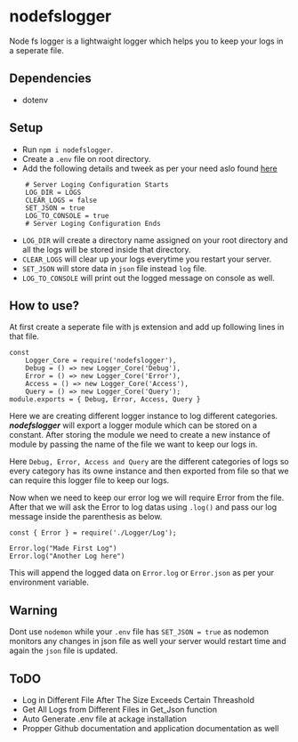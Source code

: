 # nodefslogger
Node fs logger is a lightwaight logger which helps you to keep your logs in a seperate file.

## Dependencies
 - dotenv

 ## Setup
 - Run `npm i nodefslogger`. 
 - Create a `.env` file on root directory.  
 - Add the following details and tweek as per your need aslo found [here](.env.example)
``````
    # Server Loging Configuration Starts
    LOG_DIR = LOGS
    CLEAR_LOGS = false
    SET_JSON = true
    LOG_TO_CONSOLE = true
    # Server Loging Configuration Ends
``````

- `LOG_DIR` will create a directory name assigned on your root directory and all the logs will be stored inside that directory.
- `CLEAR_LOGS` will clear up your logs everytime you restart your server.
- `SET_JSON` will store data in `json` file instead `log` file.
- `LOG_TO_CONSOLE` will print out the logged message on console as well.

## How to use?
At first create a seperate file with js extension and add up following lines in that file.
```
const
    Logger_Core = require('nodefslogger'),
    Debug = () => new Logger_Core('Debug'),
    Error = () => new Logger_Core('Error'),
    Access = () => new Logger_Core('Access'),
    Query = () => new Logger_Core('Query');
module.exports = { Debug, Error, Access, Query }
```
Here we are creating different logger instance to log different categories.
___nodefslogger___ will export a logger module which can be stored on a constant. After storing the module we need to create a new instance of module by passing the name of the file we want to keep our logs in.

Here `Debug, Error, Access and Query` are the different categories of logs so every category has its owne instance and then exported from file so that we can require this logger file to keep our logs.

Now when we need to keep our error log we will require Error from the file. After that we will ask the Error to log datas using `.log()` and pass our log message inside the parenthesis as below.

`````
const { Error } = require('./Logger/Log');

Error.log("Made First Log")
Error.log("Another Log here")
`````

This will append the logged data on `Error.log` or `Error.json` as per your environment variable.

## Warning 
Dont use `nodemon` while your `.env` file has  `SET_JSON = true` as nodemon monitors any changes in json file as well your server would restart time and again the `json` file is updated.

## ToDO
- Log in Different File After The Size Exceeds Certain Threashold
- Get All Logs from Different Files in Get_Json function
- Auto Generate .env file at ackage installation
- Propper Github documentation and application documentation as well